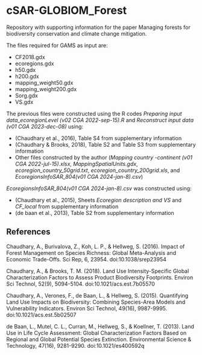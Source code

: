 # cSAR-GLOBIOM_Forest
Repository with supporting information for the paper Managing forests for biodiversity conservation and climate change mitigation.

The files required for GAMS as input are:

- CF2018.gdx
- ecoregions.gdx
- h50.gdx
- h200.gdx
- mapping_weight50.gdx
- mapping_weight200.gdx
- Sorg.gdx
- VS.gdx

The previous files were constructed using the R codes _Preparing input data_ecoregionLevel (v02 CGA 2022-sep-15).R_ and _Reconstruct input data (v01 CGA 2023-dec-08)_ using:

- (Chaudhary et al., 2016), Table S4 from supplementary information
- (Chaudhary & Brooks, 2018), Table S2 and Table S3 from supplementary information
- Other files constructed by the author (_Mapping country -continent (v01 CGA 2022-jul-15).xlsx_, _MappingSpatialUnits.gdx_, _ecoregion_country_50grid.txt_, _ecoregion_country_200grid.xls_, and _EcoregionsInfoSAR_804(v01 CGA 2024-jan-8).csv_)

_EcoregionsInfoSAR_804(v01 CGA 2024-jan-8).csv_ was constructed using:
- (Chaudhary et al., 2015), Sheets _Ecoregion description and VS_ and _CF_local_ from supplementary information
- (de baan et al., 2013), Table S2 from supplementary information

## References ##
Chaudhary, A., Burivalova, Z., Koh, L. P., & Hellweg, S. (2016). Impact of Forest Management on Species Richness: Global Meta-Analysis and Economic Trade-Offs. Sci Rep, 6, 23954. doi:10.1038/srep23954

Chaudhary, A., & Brooks, T. M. (2018). Land Use Intensity-Specific Global Characterization Factors to Assess Product Biodiversity Footprints. Environ Sci Technol, 52(9), 5094-5104. doi:10.1021/acs.est.7b05570

Chaudhary, A., Verones, F., de Baan, L., & Hellweg, S. (2015). Quantifying Land Use Impacts on Biodiversity: Combining Species-Area Models and Vulnerability Indicators. Environ Sci Technol, 49(16), 9987-9995. doi:10.1021/acs.est.5b02507

de Baan, L., Mutel, C. L., Curran, M., Hellweg, S., & Koellner, T. (2013). Land Use in Life Cycle Assessment: Global Characterization Factors Based on Regional and Global Potential Species Extinction. Environmental Science & Technology, 47(16), 9281-9290. doi:10.1021/es400592q



